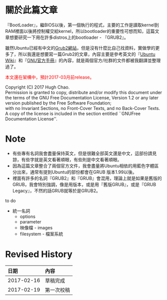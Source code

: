 # 關於此篇文章

『BootLoader』，繼BIOS以後，第一個執行的程式，主要的工作是讀取kernel到RAM裡面以後將控制權交給kernel，所以bootloader的重要性可想而知，這篇文章想要研究一下用在許多distros上的bootloader - 『GRUB2』。

雖然Ubuntu已經有中文的[Grub2網站](https://wiki.ubuntu-tw.org/index.php?title=Grub2)，但是沒有什麼比自己找資料，實做學的更多了，所以我還是想要寫一篇Grub2的文章，內容主要是參考英文的『[Ubuntu Wiki](https://help.ubuntu.com/community/Grub2)』和『[GNU官方手冊](https://www.gnu.org/software/grub/manual/html_node/)』的內容，就是兩個官方/社群的文件都被我翻譯並整理過了。

<font color="red">本文還在架構中，預計2017-03月前release。</font>

Copyright \(C\)  2017 Hugh Chao.  
  Permission is granted to copy, distribute and/or modify this document under the terms of the GNU Free Documentation License, Version 1.2 or any later version published by the Free Software Foundation;  
  with no Invariant Sections, no Front-Cover Texts, and no Back-Cover Texts.  A copy of the license is included in the section entitled \`\`GNUFree Documentation License''.

# Note
* 有些專有名詞我會盡量保持英文，但是很難全部英文還是中文，這部份請見諒，有些字就是英文看著順眼，有些則是中文看著順眼。
* 因為這篇文章整合了兩個官方文件，我會盡量將Ubuntu相依的用藍色字體區分出來，通常有提到Ubuntu的部份都會在GRUB 版本1.99以後。
* 裡面有許多的名詞『GRUB2』和『GRUB』會混用，理論上就是如果是舊版的GRUB，我會特別強調，像是用版本，或是用『舊版GRUB』，或是『GRUB Legacy』，不然的話GRUB就等於是GRUB2。

to do

* 統一名詞
  * options
  * parameter 
  * 映像檔 - images
  * filesystem - 檔案系統

# Revised History
|日期|內容|
|:--|:--|
|2017-02-16|草稿完成|
|2017-02-19|第一次校稿|


